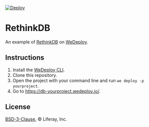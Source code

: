 [![Deploy](https://cdn.wedeploy.com/images/deploy.svg)](https://console.wedeploy.com/deploy?repo=https://github.com/wedeploy-examples/rethinkdb-example)

# RethinkDB

An example of [RethinkDB](https://www.rethinkdb.com/) on [WeDeploy](https://wedeploy.com/).

## Instructions

1. Install the [WeDeploy CLI](https://wedeploy.com/docs/intro/using-the-command-line/).
2. Clone this repository.
3. Open the project with your command line and run `we deploy -p yourproject`.
4. Go to https://db-yourproject.wedeploy.io/.

## License

[BSD-3-Clause](./LICENSE.md), © Liferay, Inc.
